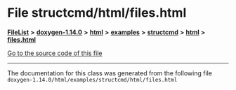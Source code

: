 

# File structcmd/html/files.html



[**FileList**](files.md) **>** [**doxygen-1.14.0**](dir_9d5bad020669189c90cda983471be5d0.md) **>** [**html**](dir_05d1fd8a7cdd04f638f8b23196de02e2.md) **>** [**examples**](dir_aa52e73a32d193037813a53dcfe817b6.md) **>** [**structcmd**](dir_f138beb9fc579a951d60d52791a7afcb.md) **>** [**html**](dir_0a11f3cdc8251bbe9cb1931e4a0f54d7.md) **>** [**files.html**](structcmd_2html_2files_8html.md)

[Go to the source code of this file](structcmd_2html_2files_8html_source.md)





































































------------------------------
The documentation for this class was generated from the following file `doxygen-1.14.0/html/examples/structcmd/html/files.html`

